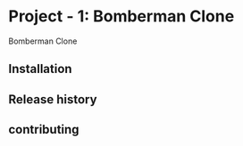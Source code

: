 # Project - 1: Bomberman Clone
Bomberman Clone


## Installation

## Release history

## contributing

